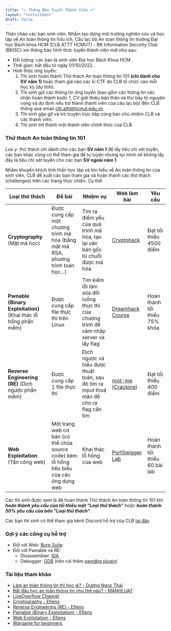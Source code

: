 ```yaml
---
title: "🔥 Thông Báo Tuyển Thành Viên 🔥"
layout: "recruitment"
draft: false
---
```


Thân chào các bạn sinh viên. Nhằm tạo dựng môi trường nghiên cứu và học tập về An toàn thông tin hữu ích, Câu lạc bộ An toàn thông tin trường Đại học Bách khoa HCM (CLB ATTT HCMUT) - BK Information Security Club (BKISC) xin thông báo hình thức tuyển thành viên mới như sau:

- Đối tượng: các bạn là sinh viên Đại học Bách Khoa HCM.
- Thời gian: bắt đầu từ ngày 01/10/2022.
- Hình thức ứng tuyển: 
    1. Thí sinh hoàn thành Thử thách An toàn thông tin 101 **(chỉ dành cho SV năm 1)** hoặc tham gia vào các kì CTF do CLB tổ chức vào mỗi học kỳ (dự tính).
    2. Thí sinh gửi các thông tin ứng tuyển (bao gồm các thông tin xác nhận hoàn thành bước 1, CV giới thiệu bản thân và thư bày tỏ nguyện vọng và dự định nếu trở thành thành viên của câu lạc bộ) đến CLB thông qua email clb.attt@hcmut.edu.vn.
    3. Thí sinh gặp gỡ và trò truyện trực tiếp cùng ban chủ nhiệm CLB và các thành viên.
    4. Thí sinh trở thành một thành viên chính thức của CLB.

### Thử thách An toàn thông tin 101
*Lưu y*: thử thách chỉ dành cho các bạn **SV năm 1** để lấy tiêu chí xét tuyển, các bạn khác cũng có thể tham gia để tự luyện nhưng tụi mình sẽ không lấy đây là tiêu chí xét tuyển cho các bạn **SV ngoài năm 1**.

Nhằm khuyến khích tinh thần học tập và tìm hiểu về An toàn thông tin của sinh viên, CLB đề xuất các bạn tham gia và hoàn thành các thử thách (challenges) trên các trang thực chiến. Cụ thể:

| Loại thử thách    | Đề bài | Nhiệm vụ | Web làm bài | Yêu cầu
|---	             |---	    |---	|---	|---	
**Cryptography** (Mật mã học) | Được cung cấp một chương trình mã hóa (bằng mật mã RSA, phương trình toán học...) | Tìm ra điểm yếu của quá trình mã hóa, tạo lại văn bản gốc từ chuỗi được mã hóa | [Cryptohack](https://cryptohack.org/) | Đạt tối thiểu 4500 điểm
**Pwnable (Binary Exploitation)** (Khai thác lỗ hổng phần mềm)| Được cung cấp file thực thi trên Linux | Tìm kiếm lỗi làm sửa đổi luồng thực thi của chương trình để xâm nhập server và lấy flag | [Dreamhack Course](https://dreamhack.io/lecture/roadmaps/2) | Hoàn thành tối thiểu 75% khóa
**Reverse Engineering (RE)** (Dịch ngược phần mềm)| Được cung cấp 1 file thực thi | Dịch ngược và hiểu được thuật toán, sau đó tìm ra input thoả mãn để cho ra flag cần tìm | [root-me (Cracking)](https://www.root-me.org/en/Challenges/Cracking/) | Đạt tối thiểu 400 điểm
**Web Exploitation** (Tấn công web)         | Một trang web cơ bản (có thể chứa source code) kèm lỗ hổng tiêu biểu của các ứng dụng web| Khai thác lỗ hổng của web | [PortSwigger Lab](https://portswigger.net/web-security/all-labs) | Hoàn thành tối thiểu 60 bài lab

Các thí sinh được xem là đã hoàn thành Thử thách An toàn thông tin 101 khi ***hoàn thành yêu cầu của tối thiểu một "Loại thử thách"*** *hoặc* ***hoàn thành 50% yêu cầu của bốn "Loại thử thách"***. 

<!-- Khi hoàn thành các thử thách, thí sinh sẽ có cơ hội nhận thêm các giải thưởng và quà lưu niệm từ CLB (under-construction) -->

Các bạn thí sinh có thể tham gia kênh Discord hỗ trợ của CLB [tại đây](https://discord.gg/wf9xSVPPvn)

### Gợi ý các công cụ hỗ trợ
- Đối với Web: [Burp Suite](https://portswigger.net/burp)
- Đối với Pwnable và RE:
    + Disassembler: [IDA](https://medium.com/m/global-identity?redirectUrl=https%3A%2F%2Ftradahacking.vn%2Freversing-with-ida-from-scratch-p1-a0360893d2d5)
    + Debugger: [GDB](https://www.sourceware.org/gdb/) (nên cài thêm [pwndbg plugin](https://github.com/pwndbg/pwndbg))

### Tài liệu tham khảo
+ [Làm an toàn thông tin thì học gì? - Dương Ngọc Thái](https://vnhacker.blogspot.com/2012/05/lam-toan-thong-tin-thi-hoc-gi.html)
+ [Bắt đầu học an toàn thông tin như thế nào? - MANHLUAT](https://l4w.io/2017/07/bat-dau-hoc-an-toan-thong-tin-nhu-the-nao/)
+ [LiveOverflow Channel](https://www.youtube.com/watch?v=iyAyN3GFM7A&list=PLhixgUqwRTjxglIswKp9mpkfPNfHkzyeN)
+ [Cryptography - Efiens](https://www.facebook.com/efiens.team/posts/pfbid02nSyBE8MYmgeRCqx9ZZkfvpMF8TvNx7E5m4aEhyUjL85MtBHNq5xzf6EKeGsB6EEl)
+ [Reverse Engineering (RE) - Efiens](https://www.facebook.com/efiens.team/posts/pfbid0fWhcATzEKsopfqo6nXSYWubBJhmCRcSCedcBXWyRZRWVxp6VxzqdfWhSeo4fWrBNl)
+ [Pwnable (Binary Exploitation) - Efiens](https://www.facebook.com/efiens.team/posts/pfbid0ACQgiNAANyTjTJRVcYCFSfBLYEuVyNGiz4g4w2NnULtPrzjtee5dDQiyNGfwDARnl)
+ [Web Exploitation - Efiens](https://www.facebook.com/efiens.team/posts/pfbid02uQ1rvx9GXqF7JvtL1Vzs11BY9PzK4BvM7h5HfP6kodY9o14EH4AU14W6bvDspXj3l)
+ [Wargame for beginners](https://overthewire.org/wargames/bandit)
